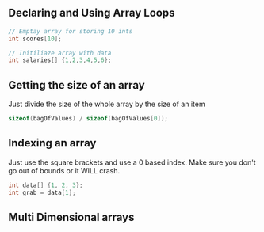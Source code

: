 ## Declaring and Using Array Loops
``` C++
// Emptay array for storing 10 ints
int scores[10];

// Initiliaze array with data
int salaries[] {1,2,3,4,5,6};
```

## Getting the size of an array
Just divide the size of the whole array by the size of an item
```C++
sizeof(bagOfValues) / sizeof(bagOfValues[0]);
```

## Indexing an array
Just use the square brackets and use a 0 based index. Make sure you don't go out of bounds or it WILL crash.
```C++
int data[] {1, 2, 3};
int grab = data[1];
```

## Multi Dimensional arrays